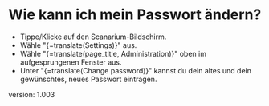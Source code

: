 # Wie kann ich mein Passwort ändern?

* Tippe/Klicke auf den Scanarium-Bildschirm.
* Wähle "{=translate(Settings)}" aus.
* Wähle "{=translate(page_title, Administration)}" oben im aufgesprungenen Fenster aus.
* Unter "{=translate(Change password)}" kannst du dein altes und dein gewünschtes, neues Passwort eintragen.

version: 1.003
